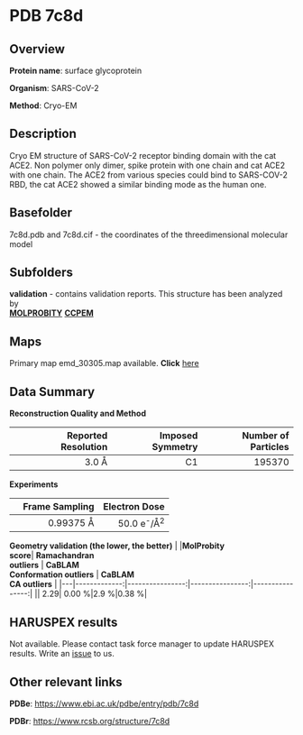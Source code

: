 # PDB 7c8d

## Overview

**Protein name**: surface glycoprotein

**Organism**: SARS-CoV-2

**Method**: Cryo-EM

## Description

Cryo EM structure of SARS-CoV-2 receptor binding domain with the cat ACE2. Non polymer only dimer, spike protein with one chain and cat ACE2 with one chain. The ACE2 from various species could bind to SARS-COV-2 RBD, the cat ACE2 showed a similar binding mode as the human one. 

## Basefolder

7c8d.pdb and 7c8d.cif - the coordinates of the threedimensional molecular model

## Subfolders





**validation** - contains validation reports. This structure has been analyzed by <br>  [**MOLPROBITY**](https://github.com/thorn-lab/coronavirus_structural_task_force/tree/master/pdb/surface_glycoprotein/SARS-CoV-2/7c8d/validation/molprobity)   [**CCPEM**](https://github.com/thorn-lab/coronavirus_structural_task_force/tree/master/pdb/surface_glycoprotein/SARS-CoV-2/7c8d/validation/ccpem-validation) 



## Maps

Primary map emd_30305.map available. **Click** [here](http://ftp.wwpdb.org/pub/emdb/structures/EMD-30305/map/) 

## Data Summary
**Reconstruction Quality and Method**

|   | Reported Resolution | Imposed Symmetry | Number of Particles |
|---|-------------:|----------------:|--------------:|
|   |3.0 Å|C1|195370|

**Experiments**

|   | Frame Sampling | Electron Dose |
|---|-------------:|----------------:|
|   |0.99375 Å|50.0 e<sup>-</sup>/Å<sup>2</sup>|

**Geometry validation (the lower, the better)**
|   |**MolProbity<br>score**| **Ramachandran<br>outliers** | **CaBLAM<br>Conformation outliers** | **CaBLAM<br>CA outliers** |
|---|-------------:|----------------:|----------------:|----------------:|
||  2.29|  0.00 %|2.9 %|0.38 %|

## HARUSPEX results

Not available. Please contact task force manager to update HARUSPEX results. Write an [issue](https://github.com/thorn-lab/coronavirus_structural_task_force/issues) to us.

## Other relevant links 
**PDBe**:  https://www.ebi.ac.uk/pdbe/entry/pdb/7c8d
 
**PDBr**: https://www.rcsb.org/structure/7c8d 
